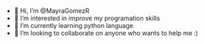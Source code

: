 - 👋 Hi, I’m @MayraGomezR
- 👀 I’m interested in improve my programation skills
- 🌱 I’m currently learning python language
- 💞️ I’m looking to collaborate on anyone who wants to help me :)

<!---
MayraGomezR/MayraGomezR is a ✨ special ✨ repository because its `README.md` (this file) appears on your GitHub profile.
You can click the Preview link to take a look at your changes.
--->
